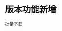 <!-- # 更新日志 -->
<!-- __2022-12-16__ -->
<!-- + <a href="/v1.1.0/o-admin-log-manage">日志管理</a> -->
<!-- + <a href="/v1.1.0/o-admin-user#ldap-模式">用户Ldap模式</a> -->
# 版本功能新增
批量下载

<!-- <Home />
<script setup lang="ts">
import Home from '@theme/log.vue'
</script> -->
